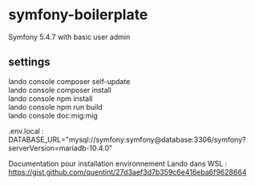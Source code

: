# symfony-boilerplate
Symfony 5.4.7 with basic user admin

## settings

lando console composer self-update <br />
lando console composer install <br />
lando console npm install <br />
lando console npm run build <br />
lando console doc:mig:mig <br />

.env.local : DATABASE_URL="mysql://symfony:symfony@database:3306/symfony?serverVersion=mariadb-10.4.0"

Documentation pour installation environnement Lando dans WSL :
https://gist.github.com/quentint/27d3aef3d7b359c6e416eba6f9628664
